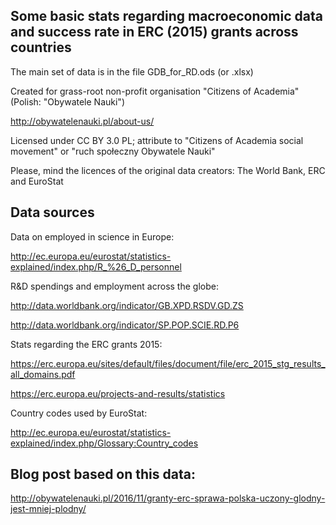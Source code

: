 Some basic stats regarding macroeconomic data and success rate in ERC (2015) grants across countries
----------------------------------------------------------------------------------------------

The main set of data is in the file GDB_for_RD.ods (or .xlsx)

Created for grass-root non-profit organisation "Citizens of Academia"
(Polish: "Obywatele Nauki")

http://obywatelenauki.pl/about-us/

Licensed under CC BY 3.0 PL; attribute to "Citizens of Academia social movement"
or "ruch społeczny Obywatele Nauki"

Please, mind the licences of the original data creators: The World Bank, ERC and EuroStat


Data sources
------------

Data on employed in science in Europe:

http://ec.europa.eu/eurostat/statistics-explained/index.php/R_%26_D_personnel

R&D spendings and employment across the globe:

http://data.worldbank.org/indicator/GB.XPD.RSDV.GD.ZS

http://data.worldbank.org/indicator/SP.POP.SCIE.RD.P6

Stats regarding the ERC grants 2015:

https://erc.europa.eu/sites/default/files/document/file/erc_2015_stg_results_all_domains.pdf

https://erc.europa.eu/projects-and-results/statistics

Country codes used by EuroStat:

http://ec.europa.eu/eurostat/statistics-explained/index.php/Glossary:Country_codes

Blog post based on this data:
----------------------------
http://obywatelenauki.pl/2016/11/granty-erc-sprawa-polska-uczony-glodny-jest-mniej-plodny/